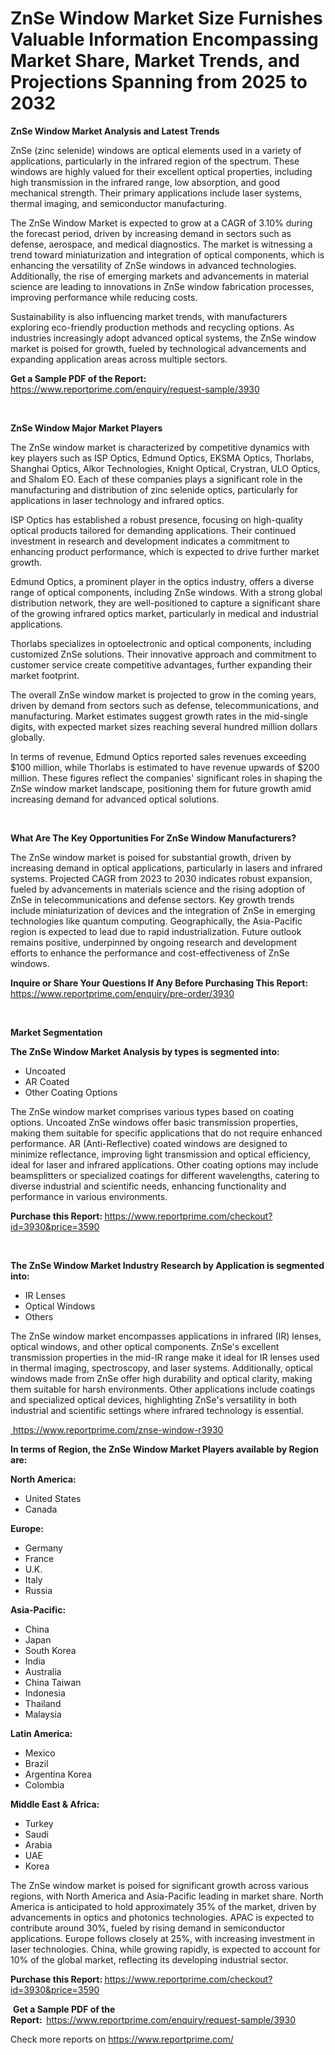 <p><h1>ZnSe Window Market Size Furnishes Valuable Information Encompassing Market Share, Market Trends, and Projections Spanning from 2025 to 2032</h1></p><p><strong>ZnSe Window Market Analysis and Latest Trends</strong></p>
<p><p>ZnSe (zinc selenide) windows are optical elements used in a variety of applications, particularly in the infrared region of the spectrum. These windows are highly valued for their excellent optical properties, including high transmission in the infrared range, low absorption, and good mechanical strength. Their primary applications include laser systems, thermal imaging, and semiconductor manufacturing.</p><p>The ZnSe Window Market is expected to grow at a CAGR of 3.10% during the forecast period, driven by increasing demand in sectors such as defense, aerospace, and medical diagnostics. The market is witnessing a trend toward miniaturization and integration of optical components, which is enhancing the versatility of ZnSe windows in advanced technologies. Additionally, the rise of emerging markets and advancements in material science are leading to innovations in ZnSe window fabrication processes, improving performance while reducing costs.</p><p>Sustainability is also influencing market trends, with manufacturers exploring eco-friendly production methods and recycling options. As industries increasingly adopt advanced optical systems, the ZnSe window market is poised for growth, fueled by technological advancements and expanding application areas across multiple sectors.</p></p>
<p><strong>Get a Sample PDF of the Report:&nbsp;</strong> <a href="https://www.reportprime.com/enquiry/request-sample/3930?utm_campaign=3382&utm_medium=2&utm_source=Github&utm_content=ia&utm_term=18032025&utm_id=znse-window">https://www.reportprime.com/enquiry/request-sample/3930</a></p>
<p>&nbsp;</p>
<p><strong>ZnSe Window Major Market Players</strong></p>
<p><p>The ZnSe window market is characterized by competitive dynamics with key players such as ISP Optics, Edmund Optics, EKSMA Optics, Thorlabs, Shanghai Optics, Alkor Technologies, Knight Optical, Crystran, ULO Optics, and Shalom EO. Each of these companies plays a significant role in the manufacturing and distribution of zinc selenide optics, particularly for applications in laser technology and infrared optics.</p><p>ISP Optics has established a robust presence, focusing on high-quality optical products tailored for demanding applications. Their continued investment in research and development indicates a commitment to enhancing product performance, which is expected to drive further market growth.</p><p>Edmund Optics, a prominent player in the optics industry, offers a diverse range of optical components, including ZnSe windows. With a strong global distribution network, they are well-positioned to capture a significant share of the growing infrared optics market, particularly in medical and industrial applications.</p><p>Thorlabs specializes in optoelectronic and optical components, including customized ZnSe solutions. Their innovative approach and commitment to customer service create competitive advantages, further expanding their market footprint.</p><p>The overall ZnSe window market is projected to grow in the coming years, driven by demand from sectors such as defense, telecommunications, and manufacturing. Market estimates suggest growth rates in the mid-single digits, with expected market sizes reaching several hundred million dollars globally.</p><p>In terms of revenue, Edmund Optics reported sales revenues exceeding $100 million, while Thorlabs is estimated to have revenue upwards of $200 million. These figures reflect the companies' significant roles in shaping the ZnSe window market landscape, positioning them for future growth amid increasing demand for advanced optical solutions.</p></p>
<p>&nbsp;</p>
<p><strong>What Are The Key Opportunities For ZnSe Window Manufacturers?</strong></p>
<p><p>The ZnSe window market is poised for substantial growth, driven by increasing demand in optical applications, particularly in lasers and infrared systems. Projected CAGR from 2023 to 2030 indicates robust expansion, fueled by advancements in materials science and the rising adoption of ZnSe in telecommunications and defense sectors. Key growth trends include miniaturization of devices and the integration of ZnSe in emerging technologies like quantum computing. Geographically, the Asia-Pacific region is expected to lead due to rapid industrialization. Future outlook remains positive, underpinned by ongoing research and development efforts to enhance the performance and cost-effectiveness of ZnSe windows.</p></p>
<p><strong>Inquire or Share Your Questions If Any Before Purchasing This Report:</strong> <a href="https://www.reportprime.com/enquiry/pre-order/3930?utm_campaign=3382&utm_medium=2&utm_source=Github&utm_content=ia&utm_term=18032025&utm_id=znse-window">https://www.reportprime.com/enquiry/pre-order/3930</a></p>
<p>&nbsp;</p>
<p><strong>Market Segmentation</strong></p>
<p><strong>The ZnSe Window Market Analysis by types is segmented into:</strong></p>
<p><ul><li>Uncoated</li><li>AR Coated</li><li>Other Coating Options</li></ul></p>
<p><p>The ZnSe window market comprises various types based on coating options. Uncoated ZnSe windows offer basic transmission properties, making them suitable for specific applications that do not require enhanced performance. AR (Anti-Reflective) coated windows are designed to minimize reflectance, improving light transmission and optical efficiency, ideal for laser and infrared applications. Other coating options may include beamsplitters or specialized coatings for different wavelengths, catering to diverse industrial and scientific needs, enhancing functionality and performance in various environments.</p></p>
<p><strong>Purchase this Report:&nbsp;</strong><a href="https://www.reportprime.com/checkout?id=3930&price=3590&utm_campaign=3382&utm_medium=2&utm_source=Github&utm_content=ia&utm_term=18032025&utm_id=znse-window">https://www.reportprime.com/checkout?id=3930&price=3590</a></p>
<p>&nbsp;</p>
<p><strong>The ZnSe Window Market Industry Research by Application is segmented into:</strong></p>
<p><ul><li>IR Lenses</li><li>Optical Windows</li><li>Others</li></ul></p>
<p><p>The ZnSe window market encompasses applications in infrared (IR) lenses, optical windows, and other optical components. ZnSe's excellent transmission properties in the mid-IR range make it ideal for IR lenses used in thermal imaging, spectroscopy, and laser systems. Additionally, optical windows made from ZnSe offer high durability and optical clarity, making them suitable for harsh environments. Other applications include coatings and specialized optical devices, highlighting ZnSe's versatility in both industrial and scientific settings where infrared technology is essential.</p></p>
<p><a href="https://www.reportprime.com/znse-window-r3930?utm_campaign=3382&utm_medium=2&utm_source=Github&utm_content=ia&utm_term=18032025&utm_id=znse-window">&nbsp;https://www.reportprime.com/znse-window-r3930</a></p>
<p><strong>In terms of Region, the ZnSe Window Market Players available by Region are:</strong></p>
<p>
    <p> <strong> North America: </strong>
        <ul>
            <li>United States</li>
            <li>Canada</li>
        </ul>
        </p> 
    <p> <strong> Europe: </strong>
        <ul>
            <li>Germany</li>
            <li>France</li>
            <li>U.K.</li>
            <li>Italy</li>
            <li>Russia</li>
        </ul>
        </p> 
    <p> <strong> Asia-Pacific: </strong>
        <ul>
            <li>China</li>
            <li>Japan</li>
            <li>South Korea</li>
            <li>India</li>
            <li>Australia</li>
            <li>China Taiwan</li>
            <li>Indonesia</li>
            <li>Thailand</li>
            <li>Malaysia</li>
        </ul>
        </p> 
    <p> <strong> Latin America: </strong>
        <ul>
            <li>Mexico</li>
            <li>Brazil</li>
            <li>Argentina Korea</li>
            <li>Colombia</li>
        </ul>
        </p> 
    <p> <strong> Middle East & Africa: </strong>
        <ul>
            <li>Turkey</li>
            <li>Saudi</li>
            <li>Arabia</li>
            <li>UAE</li>
            <li>Korea</li>
        </ul>
    </p>
    </p>
<p><p>The ZnSe window market is poised for significant growth across various regions, with North America and Asia-Pacific leading in market share. North America is anticipated to hold approximately 35% of the market, driven by advancements in optics and photonics technologies. APAC is expected to contribute around 30%, fueled by rising demand in semiconductor applications. Europe follows closely at 25%, with increasing investment in laser technologies. China, while growing rapidly, is expected to account for 10% of the global market, reflecting its developing industrial sector.</p></p>
<p><strong>Purchase this Report: </strong><a href="https://www.reportprime.com/checkout?id=3930&price=3590&utm_campaign=3382&utm_medium=2&utm_source=Github&utm_content=ia&utm_term=18032025&utm_id=znse-window">https://www.reportprime.com/checkout?id=3930&price=3590</a></p>
<p>&nbsp;<strong>Get a Sample PDF of the Report:&nbsp;&nbsp;</strong><a href="https://www.reportprime.com/enquiry/request-sample/3930?utm_campaign=3382&utm_medium=2&utm_source=Github&utm_content=ia&utm_term=18032025&utm_id=znse-window">https://www.reportprime.com/enquiry/request-sample/3930</a></p>
<p><strong></strong></p>
<p>Check more reports on <a href="https://www.reportprime.com/?utm_campaign=3382&utm_medium=2&utm_source=Github&utm_content=ia&utm_term=18032025&utm_id=znse-window">https://www.reportprime.com/</a></p>